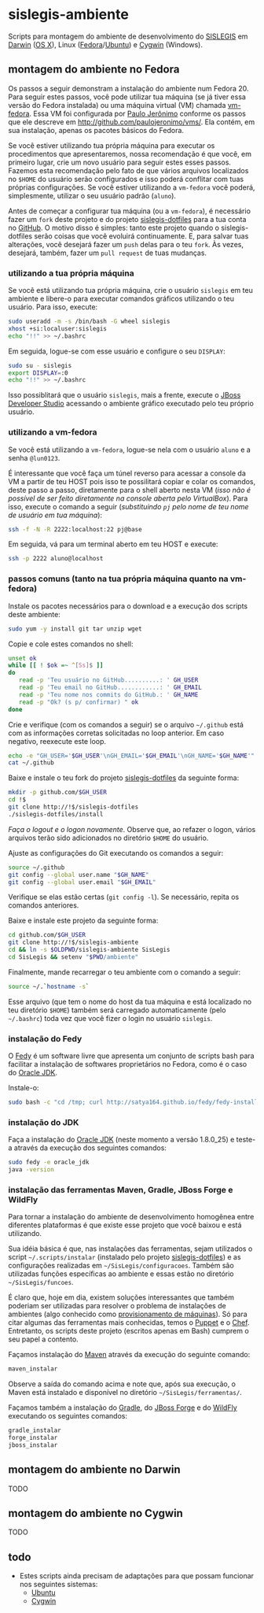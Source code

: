 # sislegis-ambiente

Scripts para montagem do ambiente de desenvolvimento do [SISLEGIS] em [Darwin] ([OS X]), Linux ([Fedora]/[Ubuntu]) e [Cygwin] (Windows).

## montagem do ambiente no Fedora
Os passos a seguir demonstram a instalação do ambiente num Fedora 20. Para seguir estes passos, você pode utilizar tua máquina (se já tiver essa versão do Fedora instalada) ou uma máquina virtual (VM) chamada [vm-fedora](http://gdriv.es/vm-fedora). Essa VM foi configurada por [Paulo Jerônimo] conforme os passos que ele descreve em http://github.com/paulojeronimo/vms/. Ela contém, em sua instalação, apenas os pacotes básicos do Fedora.

Se você estiver utilizando tua própria máquina para executar os procedimentos que apresentaremos, nossa recomendação é que você, em primeiro lugar, crie um novo usuário para seguir estes esses passos. Fazemos esta recomendação pelo fato de que vários arquivos localizados no `$HOME` do usuário serão configurados e isso poderá conflitar com tuas próprias configurações. Se você estiver utilizando a `vm-fedora` você poderá, simplesmente, utilizar o seu usuário padrão (`aluno`).

Antes de começar a configurar tua máquina (ou a `vm-fedora`), é necessário fazer um `fork` deste projeto e do projeto [sislegis-dotfiles] para a tua conta no [GitHub]. O motivo disso é simples: tanto este projeto quando o sislegis-dotfiles serão coisas que você evoluirá continuamente. E, para salvar tuas alterações, você desejará fazer um `push` delas para o teu `fork`. Às vezes, desejará, também, fazer um `pull request` de tuas mudanças.

### utilizando a tua própria máquina
Se você está utilizando tua própria máquina, crie o usuário `sislegis` em teu ambiente e libere-o para executar comandos gráficos utilizando o teu usuário. Para isso, execute:
```bash
sudo useradd -m -s /bin/bash -G wheel sislegis
xhost +si:localuser:sislegis
echo "!!" >> ~/.bashrc
```
Em seguida, logue-se com esse usuário e configure o seu `DISPLAY`:
```bash
sudo su - sislegis
export DISPLAY=:0
echo "!!" >> ~/.bashrc
```

Isso possiblitará que o usuário `sislegis`, mais a frente, execute o [JBoss Developer Studio] acessando o ambiente gráfico executado pelo teu próprio usuário.
### utilizando a vm-fedora
Se você está utilizando a `vm-fedora`, logue-se nela com o usuário `aluno` e a senha `@lun0123`.

É interessante que você faça um túnel reverso para acessar a console da VM a partir de teu HOST pois isso te possilitará copiar e colar os comandos, deste passo a passo, diretamente para o shell aberto nesta VM (_isso não é possível de ser feito diretamente na console aberta pelo VirtualBox_). Para isso, execute o comando a seguir (_substituindo `pj` pelo nome de teu nome de usuário em tua máquina_):
```bash
ssh -f -N -R 2222:localhost:22 pj@base
```

Em seguida, vá para um terminal aberto em teu HOST e execute:
```bash
ssh -p 2222 aluno@localhost
```

### passos comuns (tanto na tua própria máquina quanto na vm-fedora)
Instale os pacotes necessários para o download e a execução dos scripts deste ambiente:
```bash
sudo yum -y install git tar unzip wget
```

Copie e cole estes comandos no shell:
```bash
unset ok
while [[ ! $ok =~ ^[Ss]$ ]]
do
   read -p 'Teu usuário no GitHub..........: ' GH_USER
   read -p 'Teu email no GitHub............: ' GH_EMAIL
   read -p 'Teu nome nos commits do GitHub.: ' GH_NAME
   read -p "Ok? (s p/ confirmar) " ok
done
```

Crie e verifique (com os comandos a seguir) se o arquivo `~/.github` está com as informações corretas solicitadas no loop anterior. Em caso negativo, reexecute este loop.
```bash
echo -e "GH_USER='$GH_USER'\nGH_EMAIL='$GH_EMAIL'\nGH_NAME='$GH_NAME'" > ~/.github
cat ~/.github
```

Baixe e instale o teu fork do projeto [sislegis-dotfiles] da seguinte forma:
```bash
mkdir -p github.com/$GH_USER
cd !$
git clone http://!$/sislegis-dotfiles
./sislegis-dotfiles/install
```

*Faça o logout e o logon novamente*. Observe que, ao refazer o logon, vários arquivos terão sido adicionados no diretório `$HOME` do usuário.

Ajuste as configurações do Git executando os comandos a seguir:
```bash
source ~/.github
git config --global user.name "$GH_NAME"
git config --global user.email "$GH_EMAIL"
```

Verifique se elas estão certas (`git config -l`). Se necessário, repita os comandos anteriores.

Baixe e instale este projeto da seguinte forma:
```bash
cd github.com/$GH_USER
git clone http://!$/sislegis-ambiente
cd && ln -s $OLDPWD/sislegis-ambiente SisLegis
cd SisLegis && setenv "$PWD/ambiente"
```

Finalmente, mande recarregar o teu ambiente com o comando a seguir:
```bash
source ~/.`hostname -s`
```

Esse arquivo (que tem o nome do host da tua máquina e está localizado no teu diretório `$HOME`) também será carregado automaticamente (pelo `~/.bashrc`) toda vez que você fizer o login no usuário `sislegis`.

### instalação do Fedy
O [Fedy] é um software livre que apresenta um conjunto de scripts bash para facilitar a instalação de softwares proprietários no Fedora, como é o caso do [Oracle JDK].

Instale-o:
```bash
sudo bash -c "cd /tmp; curl http://satya164.github.io/fedy/fedy-installer -o fedy-installer && chmod +x fedy-installer && ./fedy-installer"
```

### instalação do JDK
Faça a instalação do [Oracle JDK] (neste momento a versão 1.8.0_25) e teste-a através da execução dos seguintes comandos:
```bash
sudo fedy -e oracle_jdk
java -version
```

### instalação das ferramentas Maven, Gradle, JBoss Forge e WildFly
Para tornar a instalação do ambiente de desenvolvimento homogênea entre diferentes plataformas é que existe esse projeto que você baixou e está utilizando.

Sua idéia básica é que, nas instalações das ferramentas, sejam utilizados o script `~/.scripts/instalar` (instalado pelo projeto [sislegis-dotfiles]) e as configurações realizadas em `~/SisLegis/configuracoes`. Também são utilizadas funções específicas ao ambiente e essas estão no diretório `~/SisLegis/funcoes`. 

É claro que, hoje em dia, existem soluções interessantes que também poderiam ser utilizadas para resolver o problema de instalações de ambientes (algo conhecido como [provisionamento de máquinas](http://www.thoughtworks.com/pt/insights/blog/puppet-and-vagrant-how-provision-machines-your-project)). Só para citar algumas das ferramentas mais conhecidas, temos o [Puppet] e o [Chef]. Entretanto, os scripts deste projeto (escritos apenas em Bash) cumprem o seu papel a contento.

Façamos instalação do [Maven] através da execução do seguinte comando:
```bash
maven_instalar
```

Observe a saída do comando acima e note que, após sua execução, o Maven está instalado e disponível no diretório `~/SisLegis/ferramentas/`.

Façamos também a instalação do [Gradle], do [JBoss Forge] e do [WildFly] executando os seguintes comandos:
```bash
gradle_instalar
forge_instalar
jboss_instalar
```

## montagem do ambiente no Darwin
TODO

## montagem do ambiente no Cygwin
TODO

## todo
* Estes scripts ainda precisam de adaptações para que possam funcionar nos seguintes sistemas:
    * [Ubuntu]
    * [Cygwin]

[Paulo Jerônimo]:http://github.com/paulojeronimo
[SISLEGIS]:http://pensandoodireito.github.io/sislegis-site
[sislegis-dotfiles]:http://github.com/pensandoodireito/sislegis-dotfiles
[Darwin]:http://support.apple.com/kb/ta25634
[OS X]:https://www.apple.com/osx/what-is/
[Fedora]:http://fedoraproject.org
[Ubuntu]:http://www.ubuntu.com/
[Cygwin]:http://cgywin.com
[Fedy]:http://satya164.github.io/fedy/
[Oracle JDK]:http://www.oracle.com/technetwork/pt/java/javase/downloads/index.html
[Puppet]:http://puppetlabs.com/
[Chef]:https://www.getchef.com/
[Maven]:https://maven.apache.org
[Gradle]:http://www.gradle.org/
[JBoss Forge]:http://forge.jboss.org/
[WildFly]:http://wildfly.org/
[JBoss Developer Studio]:http://www.jboss.org/products/devstudio/overview/
[GitHub]:http://github.com

<!---
vim: set syntax=markdown:
--->
